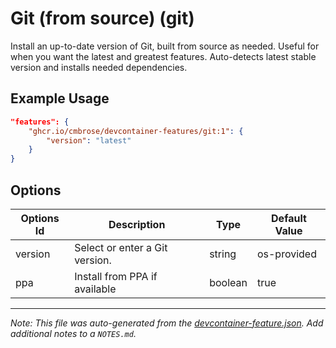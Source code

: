 
# Git (from source) (git)

Install an up-to-date version of Git, built from source as needed. Useful for when you want the latest and greatest features. Auto-detects latest stable version and installs needed dependencies.

## Example Usage

```json
"features": {
    "ghcr.io/cmbrose/devcontainer-features/git:1": {
        "version": "latest"
    }
}
```

## Options

| Options Id | Description | Type | Default Value |
|-----|-----|-----|-----|
| version | Select or enter a Git version. | string | os-provided |
| ppa | Install from PPA if available | boolean | true |



---

_Note: This file was auto-generated from the [devcontainer-feature.json](https://github.com/cmbrose/devcontainer-features/blob/main/src/git/devcontainer-feature.json).  Add additional notes to a `NOTES.md`._
